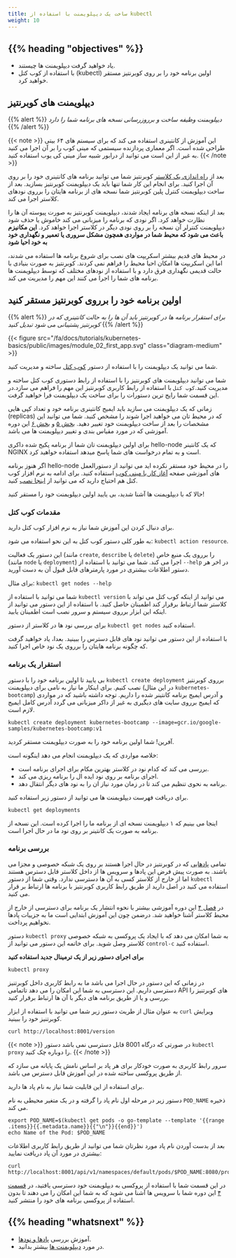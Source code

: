 ```yaml
---
title: ساخت یک دیپلویمنت با استفاده از kubectl
weight: 10
---
```


## {{% heading "objectives" %}}

* یاد خواهید گرفت دیپلویمنت ها چیستند.
* با استفاده از کوب کتل (kubectl) اولین برنامه خود را بر روی کوبرنتیز مستقر خواهید کرد.

## دیپلویمنت های کوبرنتیز

{{% alert %}}
_دیپلوبمنت وظیفه ساخت و برروزرسانی نسخه های برنامه شما را دارد_
{{% /alert %}}

{{< note >}}
این آموزش از کانتینری استفاده می کند که برای سیستم های ۶۴ بیتی طراحی شده است. اگر معماری پردازنده سیستمی که مینی کوب را بر آن اجرا می کنید به غیر از این است می توانید از درابور شبیه ساز مینی کی یوب استفاده کنید.
{{< /note >}}

بعد از [راه اندازی یک کلاستر](/docs/tutorials/kubernetes-basics/create-cluster/cluster-intro/) کوبرنتیز شما می توانید برنامه های کانتینری خود را بر روی آن اجرا کنید. برای انجام این کار شما تنها باید یک دیپلویمنت کوبرنتیز بسازید. بعد از ساخت دیپلویمنت کنترل پلین کوبرنتیز شما نسخه های از برنامه هایتان را برروی نودهای کلاستر اجرا می کند.

بعد از اینکه نسخه های برنامه ایجاد شدند، دیپلویمنت کوبرنتیز به صورت پیوسته آن ها را نظارت خواهد کرد.
اگر نودی که برنامه را میزبانی می کند خاموش یا حذف شود دیپلویمنت کنترلر آن نسخه را بر روی نودی دیگر در کلاستر اجرا خواهد کرد.
**این مکانیزم باعث می شود که محیط شما در مواردی همچون مشکل سروری یا تعمیر و نگهداری خود به خود احیا شود**

در محیط های قدیم بیشتر اسکریپت های نصب برای شروع برنامه ها استفاده می شدند، اما این اسکریپت ها امکان احیا محیط را فراهم نمی کردند. کوبرنتیز به صورت بنیادی با حالت قدیمی نگهداری فرق دارد و با استفاده از نودهای مختلف که توسط دیپلویمنت ها برنامه های شما را اجرا می کنند این مهم را مدیریت می کند.

## اولین برنامه خود را برروی کوبرنتیز مستقر کنید

{{% alert %}}
_برای استقرار برنامه ها در کوبرنتیز باید آن ها را به حالت کانتینری که در کوبرنتیز پشتیبانی می شود تبدیل کنید_
{{% /alert %}}

{{< figure src="/fa/docs/tutorials/kubernetes-basics/public/images/module_02_first_app.svg" class="diagram-medium" >}}

شما می توانید یک دیپلویمنت را با استفاده از دستور [کوب کتل](/docs/reference/kubectl/) ساخته و مدیریت کنید.

شما می توانید دیپلویمنت های کوبرنتیز را با استفاده از رابط دستوری کوب کتل ساخته و مدیریت کنید.`کوب کتل` با استفاده از رابط کاربری کوبرنتیز این مهم را فراهم می سازد.در این قسمت شما رایج ترین دستورات را برای ساخت یک دیپلویمنت فرا خواهید گرفت.

زمانی که یک دیپلویمنت می سازید باید ایمیج کانتینری برنامه خود و تعداد کپی هایی (replicas) که در محیط تان می خواهید اجرا شوند را مشخص کنید.
شما می توانید این مشخصات را بعد از ساخت دیپلویمنت خود تغییر دهید.
[بخش ۵](/docs/tutorials/kubernetes-basics/scale/scale-intro/) و [بخش ۶](/docs/tutorials/kubernetes-basics/update/update-intro/) این دوره آموزشی که در مورد مقیاس بندی و تغییر دیپلویمنت ها می باشد.

برای اولین دیپلویمنت تان شما از برنامه پکیج شده داکری hello-node که یک کانتینر NGINX است و به تمام درخواست های شما پاسخ میدهد استفاده خواهید کرد.

اگر هنوز برنامه hello-node را در محیط خود مستقر نکرده اید می توانید از دستورالعمل های آموزشی صفحه [آغاز کار با مینی کوب](docs/tutorials/hello-minikube/) استفاده کنید.
برای ادامه به نرم افزار کوب کتل هم احتیاج دارید که می توانید از [اینجا نصب](http://localhost:1313/fa/docs/tutorials/hello-minikube/) کنید.

حالا که با دیپلویمنت ها آشنا شدید، بی یایید اولین دیپلویمنت خود را مستقر کنید!

### مقدمات کوب کتل

برای دنبال کردن این آموزش شما نیاز به نرم افزار کوب کتل دارید.

به طور کلی دستور کوب کتل به این نحو استفاده می شود: `kubectl action resource`.

این دستور یک فعالیت (مانند `create`, `describe` یا `delete`) را برروی یک منبع خاص (مانند `node` یا `deployment`) اجرا می کند.
شما می توانید با استفاده از `--help` در اخر هر دستور اطلاعات بیشتری در مورد پارمترهای قابل قبول آن به دست آورید.

برای مثال: `kubectl get nodes --help`

شما می توانید با استفاده از `kubectl version` می توانید از اینکه کوب کتل می تواند با کلاستر شما ارتباط برقرار کند اطمینان حاصل کنید. با استفاده از این دستور می توانید از اینکه این ابزار برروی سیستم و سرور نصب است اطمینان یابید.

برای بررسی نود ها در کلاستر از دستور `kubectl get nodes` استفاده کنید.

با استفاده از این دستور می توانید نود های قابل دسترس را ببینید. بعدا، یاد خواهید گرفت که چگونه برنامه هایتان را برروی یک نود خاص اجرا کنید.

### استقرار یک برنامه

بی یایید تا اولین برنامه خود را با دستور `kubectl create deployment` برروی کوبرنتیز نصب کنیم.
برای اینکار ما نیاز به نامی برای دیپلویمنت (در این مثال `kubernetes-bootcamp`) و آدرس ایمیج برنامه کانتینر شده را داریم.
توجه داشته باشید که در مواردی که ایمیج برروی سایت های دیگیری به غیر از داکر میزبانی می گردد آدرس کامل ایمیج لازم است.

```shell
kubectl create deployment kubernetes-bootcamp --image=gcr.io/google-samples/kubernetes-bootcamp:v1
```

آفرین! شما اولین برنامه خود را به صورت دیپلویمنت مستقر کردید.

خلاصه مواردی که یک دیپلویمنت انجام می دهد اینگونه است:

* بررسی می کند که کدام نود در کلاستر بهترین مکام برای اجرای برنامه است. 
* اجرای برنامه بر روی نود ایده ال را برنامه ریزی می کند.
* برنامه به نحوی تنظیم می کند تا در زمان مورد نیاز ان را به نود های دیگر انتقال دهد.

برای دریافت فهرست دیپلویمنت ها می توانید از دستور زیر استفاده کنید.

```shell
kubectl get deployments
```

اینجا می بینیم که ۱ دیپلویمنت نسخه ای از برنامه ما را اجرا کرده است. این نسخه از برنامه به صورت یک کانتینر بر روی نود ما در حال اجرا است.

### بررسی برنامه

تمامی [پادهایی](/docs/concepts/workloads/pods/) که در کوبرنتیز در حال اجرا هستند بر روی یک شبکه خصوصی و مجزا می باشند.
به صورت پیش فرض این پادها و سرویس ها از داخل کلاستر قابل دسترس هستند اما از خارج از کلاستر کسی به آن ها دسترسی ندارد.
وقتی شما از دستور `kubectl` استفاده می کنید در اصل دارید از طریق رابط کاربری کوبرنتیز با برنامه ها ارتباط بر قرار می کنید.

در [فصل ۴](http://localhost:1313/fa/docs/tutorials/kubernetes-basics/expose/) این دوره آموزشی بیشتر با نحوه انتشار یک برنامه برای دسترسی از خارج از محیط کلاستر آشنا خواهید شد.
درضمن چون این آموزش ابتدایی است ما به جزییات پادها نخواهیم پرداخت.

دستور `kubectl proxy` به شما امکان می دهد که با ایجاد یک پروکسی به شبکه خصوصی کلاستر وصل شوید.
برای خاتمه این دستور می توانید از `control-c` استفاده کنید.

**برای اجرای دستور زیر از یک ترمینال جدید استفاده کنید**

```shell
kubectl proxy
```
در زمانی که این دستور در حال اجرا می باشد ما به رابط کاربری داخل کوبرتنیز دسترسی داریم.
این دسترسی به شما این امکان را می دهد تاتمامی API های کوبرتنیز را بررسی و یا از طریق برنامه های دیگر با آن ها ارتباط برقرار کنید.

به عنوان مثال از طریث دستور زیر شما می توانید با استفاده از ابزار `curl` ویرایش کوبرتنیز خود را ببینید.

```shell
curl http://localhost:8001/version
```

{{< note >}}
در صورتی که درگاه 8001 قابل دسترسی نمی باشد دستور `kubectl proxy` را دوباره چک کنید.
{{< /note >}}

سرور رابط کاربری به صورت خودکار برای هر پاد بر اساس نامش یک پایانه می سازد که از طریق پروکسی ساخته شده در این آموزش قابل دسترس می باشد.

برای استفاده از این قابلیت شما نیاز به نام پاد ها دارید.

دستور زیر در مرحله اول نام پاد را گرفته و در یک متغیر محیطی به نام `POD_NAME` ذخیره می کند.

```shell
export POD_NAME=$(kubectl get pods -o go-template --template '{{range .items}}{{.metadata.name}}{{"\n"}}{{end}}')
echo Name of the Pod: $POD_NAME
```

بعد از بدست آوردن نام پاد مورد نظرتان شما می توانید از طریق رابط کاربری اطلاعات بیشتری در مورد آن پاد دریافت نمایید:

```shell
curl http://localhost:8001/api/v1/namespaces/default/pods/$POD_NAME:8080/proxy/
```

در این قسمت شما با استفاده از پروکسی به دیپلویمنت خود دسترسی یافتید، در [قسمت ۴](http://localhost:1313/fa/docs/tutorials/kubernetes-basics/expose/http://localhost:1313/fa/docs/tutorials/kubernetes-basics/expose/) این دوره شما با سرویس ها آشنا می شوید که به شما این امکان را می دهند تا بدون استفاده از پروکسی برنامه های خود را منتشر کنید.

## {{% heading "whatsnext" %}}

* آموزش بررسی [پادها و نودها](/docs/tutorials/kubernetes-basics/explore/explore-intro/).
* در مورد [دیپلویمنت ها](/docs/concepts/workloads/controllers/deployment/) بیشتر بدانید.
